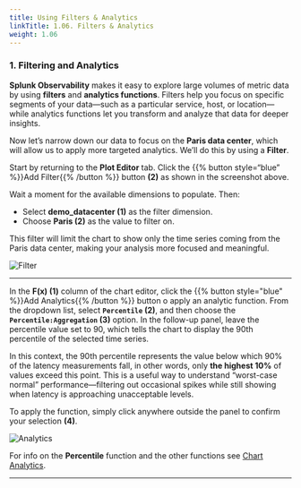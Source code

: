 ```yaml
---
title: Using Filters & Analytics
linkTitle: 1.06. Filters & Analytics
weight: 1.06
---
```


### 1. Filtering and Analytics

**Splunk Observability** makes it easy to explore large volumes of metric data by using **filters** and **analytics functions**. Filters help you focus on specific segments of your data—such as a particular service, host, or location—while analytics functions let you transform and analyze that data for deeper insights.

Now let’s narrow down our data to focus on the **Paris data center**, which will allow us to apply more targeted analytics. We’ll do this by using a **Filter**.

Start by returning to the **Plot Editor** tab. Click the {{% button style=“blue” %}}Add Filter{{% /button %}} button **(2)** as shown in the screenshot above.

Wait a moment for the available dimensions to populate. Then:

* Select **demo_datacenter (1)** as the filter dimension.
* Choose **Paris (2)** as the value to filter on.

This filter will limit the chart to show only the time series coming from the Paris data center, making your analysis more focused and meaningful.

![Filter](../../images/select-filter.png)

---
In the **F(x) (1)** column of the chart editor, click the {{% button style="blue" %}}Add Analytics{{% /button %}} button o apply an analytic function.
From the dropdown list, select **`Percentile` (2)**, and then choose the **`Percentile:Aggregation` (3)** option.
In the follow-up panel, leave the percentile value set to 90, which tells the chart to display the 90th percentile of the selected time series.

In this context, the 90th percentile represents the value below which 90% of the latency measurements fall, in other words, only **the highest 10%** of values exceed this point. This is a useful way to understand “worst-case normal” performance—filtering out occasional spikes while still showing when latency is approaching unacceptable levels.

To apply the function, simply click anywhere outside the panel to confirm your selection **(4)**.

![Analytics](../../images/prepare_filter.png)

For info on the **Percentile** function and the other functions see [Chart Analytics](https://docs.splunk.com/Observability/data-visualization/charts/gain-insights-through-chart-analytics.html#gain-insights-through-chart-analytics).

---
